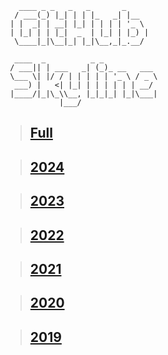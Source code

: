        ____ _ _   _   _       _
      / ___(_) |_| | | |_   _| |__
     | |  _| | __| |_| | | | | '_ \
     | |_| | | |_|  _  | |_| | |_) |
      \____|_|\__|_| |_|\__,_|_.__/

      ____  _          _ _
     / ___|| | ___   _| (_)_ __   ___
     \___ \| |/ / | | | | | '_ \ / _ \
      ___) |   <| |_| | | | | | | __/
     |____/|_|\_\\__, |_|_|_| |_|\___|
                |___/

> ## [Full](./STL/G1Joshi-github-skyline.stl)

> ## [2024](./STL/G1Joshi-2024-github-skyline.stl)

> ## [2023](./STL/G1Joshi-2023-github-skyline.stl)

> ## [2022](./STL/G1Joshi-2022-github-skyline.stl)

> ## [2021](./STL/G1Joshi-2021-github-skyline.stl)

> ## [2020](./STL/G1Joshi-2020-github-skyline.stl)

> ## [2019](./STL/G1Joshi-2019-github-skyline.stl)

